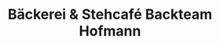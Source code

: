 ---
title: "Bäckerei & Stehcafé Backteam Hofmann"
url: /aalen/baeckerei-und-stehcafe-backteam-hofmann/
shop: Bäckerei
---